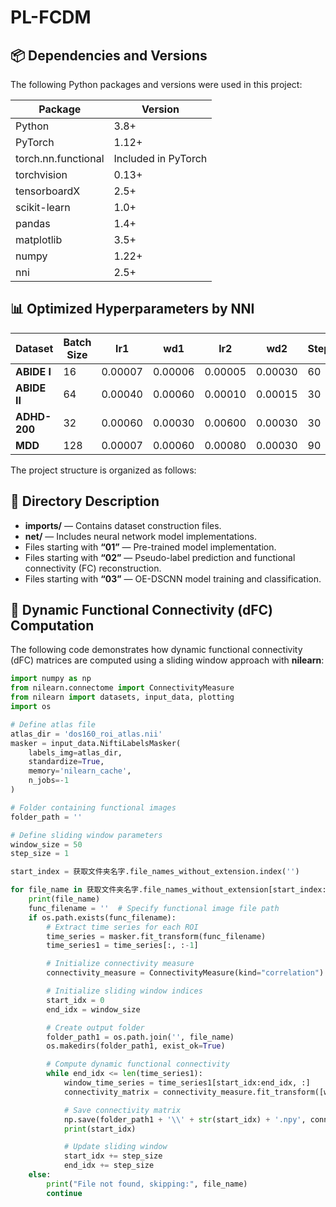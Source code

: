 # PL-FCDM

## 📦 Dependencies and Versions

The following Python packages and versions were used in this project:

| Package               | Version      |
|-----------------------|-------------|
| Python                | 3.8+        |
| PyTorch               | 1.12+       |
| torch.nn.functional   | Included in PyTorch |
| torchvision           | 0.13+       |
| tensorboardX          | 2.5+        |
| scikit-learn          | 1.0+        |
| pandas                | 1.4+        |
| matplotlib            | 3.5+        |
| numpy                 | 1.22+       |
| nni                   | 2.5+        |

## 📊 Optimized Hyperparameters by NNI

| Dataset  | Batch Size | lr1      | wd1      | lr2      | wd2      | Stepsize | Gamma | Dropout Rate (d) |
|-----------|-------------|----------|----------|----------|----------|-----------|--------|------------------|
| **ABIDE I**   | 16  | 0.00007 | 0.00006 | 0.00005 | 0.00030 | 60  | 0.50 | 0.30 |
| **ABIDE II**  | 64  | 0.00040 | 0.00060 | 0.00010 | 0.00015 | 30  | 0.75 | 0.10 |
| **ADHD-200**  | 32  | 0.00060 | 0.00030 | 0.00600 | 0.00030 | 30  | 0.50 | 0.10 |
| **MDD**       | 128 | 0.00007 | 0.00060 | 0.00080 | 0.00030 | 90  | 0.40 | 0.10 |


The project structure is organized as follows:


## 📂 Directory Description

- **imports/** — Contains dataset construction files.  
- **net/** — Includes neural network model implementations.  
- Files starting with **“01”** — Pre-trained model implementation.  
- Files starting with **“02”** — Pseudo-label prediction and functional connectivity (FC) reconstruction.  
- Files starting with **“03”** — OE-DSCNN model training and classification.


## 🧩 Dynamic Functional Connectivity (dFC) Computation

The following code demonstrates how dynamic functional connectivity (dFC) matrices are computed using a sliding window approach with **nilearn**:

```python
import numpy as np
from nilearn.connectome import ConnectivityMeasure
from nilearn import datasets, input_data, plotting
import os

# Define atlas file
atlas_dir = 'dos160_roi_atlas.nii'
masker = input_data.NiftiLabelsMasker(
    labels_img=atlas_dir,
    standardize=True,
    memory='nilearn_cache',
    n_jobs=-1
)

# Folder containing functional images
folder_path = ''

# Define sliding window parameters
window_size = 50
step_size = 1

start_index = 获取文件夹名字.file_names_without_extension.index('')

for file_name in 获取文件夹名字.file_names_without_extension[start_index:]:
    print(file_name)
    func_filename = ''  # Specify functional image file path
    if os.path.exists(func_filename):
        # Extract time series for each ROI
        time_series = masker.fit_transform(func_filename)
        time_series1 = time_series[:, :-1]

        # Initialize connectivity measure
        connectivity_measure = ConnectivityMeasure(kind="correlation")

        # Initialize sliding window indices
        start_idx = 0
        end_idx = window_size

        # Create output folder
        folder_path1 = os.path.join('', file_name)
        os.makedirs(folder_path1, exist_ok=True)

        # Compute dynamic functional connectivity
        while end_idx <= len(time_series1):
            window_time_series = time_series1[start_idx:end_idx, :]
            connectivity_matrix = connectivity_measure.fit_transform([window_time_series])[0]

            # Save connectivity matrix
            np.save(folder_path1 + '\\' + str(start_idx) + '.npy', connectivity_matrix)
            print(start_idx)

            # Update sliding window
            start_idx += step_size
            end_idx += step_size
    else:
        print("File not found, skipping:", file_name)
        continue
